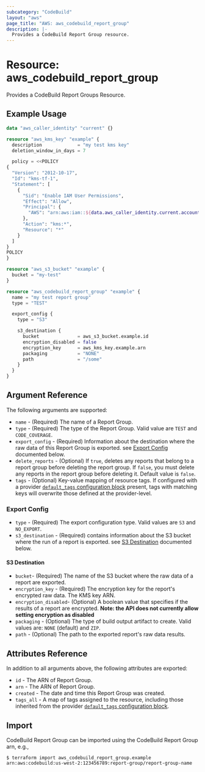 ```yaml
---
subcategory: "CodeBuild"
layout: "aws"
page_title: "AWS: aws_codebuild_report_group"
description: |-
  Provides a CodeBuild Report Group resource.
---
```


# Resource: aws_codebuild_report_group

Provides a CodeBuild Report Groups Resource.

## Example Usage

```terraform
data "aws_caller_identity" "current" {}

resource "aws_kms_key" "example" {
  description             = "my test kms key"
  deletion_window_in_days = 7

  policy = <<POLICY
{
  "Version": "2012-10-17",
  "Id": "kms-tf-1",
  "Statement": [
    {
      "Sid": "Enable IAM User Permissions",
      "Effect": "Allow",
      "Principal": {
        "AWS": "arn:aws:iam::${data.aws_caller_identity.current.account_id}:root"
      },
      "Action": "kms:*",
      "Resource": "*"
    }
  ]
}
POLICY
}

resource "aws_s3_bucket" "example" {
  bucket = "my-test"
}

resource "aws_codebuild_report_group" "example" {
  name = "my test report group"
  type = "TEST"

  export_config {
    type = "S3"

    s3_destination {
      bucket              = aws_s3_bucket.example.id
      encryption_disabled = false
      encryption_key      = aws_kms_key.example.arn
      packaging           = "NONE"
      path                = "/some"
    }
  }
}
```

## Argument Reference

The following arguments are supported:

* `name` - (Required) The name of a Report Group.
* `type` - (Required) The type of the Report Group. Valid value are `TEST` and `CODE_COVERAGE`.
* `export_config` - (Required) Information about the destination where the raw data of this Report Group is exported. see [Export Config](#export-config) documented below.
* `delete_reports` - (Optional) If `true`, deletes any reports that belong to a report group before deleting the report group. If `false`, you must delete any reports in the report group before deleting it. Default value is `false`.
* `tags` - (Optional) Key-value mapping of resource tags. If configured with a provider [`default_tags` configuration block](https://registry.terraform.io/providers/hashicorp/aws/latest/docs#default_tags-configuration-block) present, tags with matching keys will overwrite those defined at the provider-level.

### Export Config

* `type` - (Required) The export configuration type. Valid values are `S3` and `NO_EXPORT`.
* `s3_destination` - (Required) contains information about the S3 bucket where the run of a report is exported. see [S3 Destination](#s3-destination) documented below.

#### S3 Destination

* `bucket`- (Required) The name of the S3 bucket where the raw data of a report are exported.
* `encryption_key` - (Required) The encryption key for the report's encrypted raw data. The KMS key ARN.
* `encryption_disabled`- (Optional) A boolean value that specifies if the results of a report are encrypted.
 **Note: the API does not currently allow setting encryption as disabled**
* `packaging` - (Optional) The type of build output artifact to create. Valid values are: `NONE` (default) and `ZIP`.
* `path` - (Optional) The path to the exported report's raw data results.

## Attributes Reference

In addition to all arguments above, the following attributes are exported:

* `id` - The ARN of Report Group.
* `arn` - The ARN of Report Group.
* `created` - The date and time this Report Group was created.
* `tags_all` - A map of tags assigned to the resource, including those inherited from the provider [`default_tags` configuration block](https://registry.terraform.io/providers/hashicorp/aws/latest/docs#default_tags-configuration-block).

## Import

CodeBuild Report Group can be imported using the CodeBuild Report Group arn, e.g.,

```
$ terraform import aws_codebuild_report_group.example arn:aws:codebuild:us-west-2:123456789:report-group/report-group-name
```
